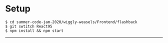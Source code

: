 # Setup


``` 
$ cd summer-code-jam-2020/wiggly-weasels/Frontend/flashback
$ git swtitch React95
$ npm install && npm start
```

---
